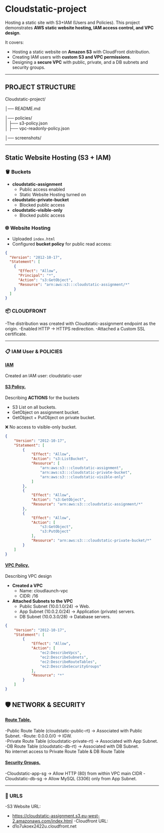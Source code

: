 # Cloudstatic-project
Hosting a static site with S3+IAM (Users and Policies). This project demonstrates **AWS static website hosting, IAM access control, and VPC design**.  

It covers:
- Hosting a static website on **Amazon S3** with CloudFront distribution.
- Creating IAM users with **custom S3 and VPC permissions**.
- Designing a **secure VPC** with public, private, and a DB subnets and security groups.

---

## PROJECT STRUCTURE
Cloudstatic-project/

│── README.md  

│── policies/ <br>
│   ├── s3-policy.json      
│   ├── vpc-readonly-policy.json  

│── screenshots/ 

---

## Static Website Hosting (S3 + IAM)

### 🪣 Buckets
- **cloudstatic-assignment**
  - Public access enabled
  - Static Website Hosting turned on
- **cloudstatic-private-bucket**
  - Blocked public access
- **cloudstatic-visible-only**
  - Blocked public access

### 🌐 Website Hosting
- Uploaded `index.html` 
- Configured **bucket policy** for public read access:
```json
{
  "Version": "2012-10-17",
  "Statement": [
    {
      "Effect": "Allow",
      "Principal": "*",
      "Action": "s3:GetObject",
      "Resource": "arn:aws:s3:::cloudstatic-assignment/*"
    }
  ]
}
```
### 📦 CLOUDFRONT
-The distribution was created with Cloudstatic-assignment endpoint as the origin.
-Enabled HTTP → HTTPS redirection.
-Attached a Custom SSL certificate.

---
### 📋 IAM User & POLICIES
#### <ins> IAM </ins>
Created an IAM user: cloudstatic-user
#### <ins> S3 Policy. </ins> 
Describing **ACTIONS** for the buckets

- S3 List on all buckets.
- GetObject on assignment bucket.
- GetObject + PutObject on private bucket.

❌ No access to visible-only bucket.
```json
{
    "Version": "2012-10-17",
    "Statement": [
        {
            "Effect": "Allow",
            "Action": "s3:ListBucket",
            "Resource": [
                "arn:aws:s3:::cloudstatic-assignment",
                "arn:aws:s3:::cloudstatic-private-bucket",
                "arn:aws:s3:::cloudstatic-visible-only"
            ]
        },
        {
            "Effect": "Allow",
            "Action": "s3:GetObject",
            "Resource": "arn:aws:s3:::cloudstatic-assignment/*"
        },
        {
            "Effect": "Allow",
            "Action": [
                "s3:GetObject",
                "s3:PutObject"
            ],
            "Resource": "arn:aws:s3:::cloudstatic-private-bucket/*"
        }
    ]
}
```
#### <ins> VPC Policy. </ins>
Describing VPC design
- **Created a VPC**
  - Name: cloudlaunch-vpc
  - CIDR: /16
- **Attached Subnets to the VPC**
  - Public Subnet (10.0.1.0/24) → Web.
  - App Subnet (10.0.2.0/24) → Application (private) servers.
  - DB Subnet (10.0.3.0/28) → Database servers.
```json
{
    "Version": "2012-10-17",
    "Statement": [
        {
            "Effect": "Allow",
            "Action": [
                "ec2:DescribeVpcs",
                "ec2:DescribeSubnets",
                "ec2:DescribeRouteTables",
                "ec2:DescribeSecurityGroups"
            ],
            "Resource": "*"
        }
    ]
}
```
## 🛡️ NETWORK & SECURITY
#### <ins> Route Table.</ins>
-Public Route Table (cloudstatic-public-rt) → Associated with Public Subnet.
   -Route: 0.0.0.0/0 → IGW. <br>
-Private Route Table (cloudstatic-private-rt) → Associated with App Subnet.<br>
-DB Route Table (cloudstatic-db-rt) → Associated with DB Subnet. <br>
No internet access to Private Route Table & DB Route Table

#### <ins> Security Groups. </ins>
-Cloudstatic-app-sg → Allow HTTP (80) from within VPC main CIDR
-Cloudstatic-db-sg → Allow MySQL (3306) only from App Subnet.

---
### 🔗 URLS
-S3 Website URL:
   - https://cloudstatic-assignment.s3.eu-west-2.amazonaws.com/index.html
-Cloudfront URL:
   - d1o7ukoex2422u.cloudfront.net
